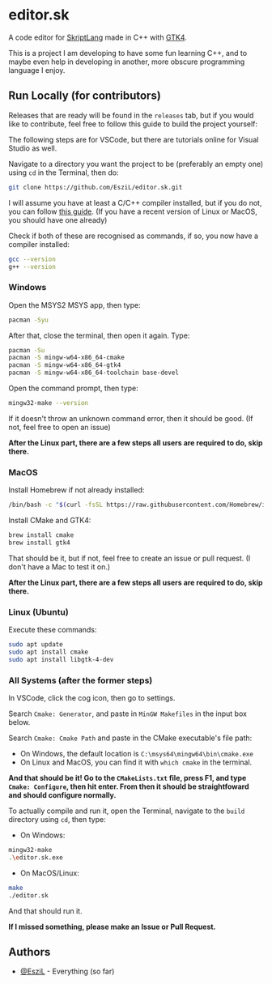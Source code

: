 
# editor.sk

A code editor for [SkriptLang](github.com/skriptlang/skript) made in C++ with [GTK4](https://www.gtk.org/).

This is a project I am developing to have some fun learning C++, and to maybe even help in developing in another, more obscure programming language I enjoy.

## Run Locally (for contributors)

Releases that are ready will be found in the `releases` tab, but if you would like to contribute, feel free to follow this guide to build the project yourself:

The following steps are for VSCode, but there are tutorials online for Visual Studio as well.

Navigate to a directory you want the project to be (preferably an empty one) using `cd` in the Terminal, then do:
```bash
git clone https://github.com/EsziL/editor.sk.git
```

I will assume you have at least a C/C++ compiler installed, but if you do not, you can follow [this guide](https://www.freecodecamp.org/news/how-to-install-c-and-cpp-compiler-on-windows/). (If you have a recent version of Linux or MacOS, you should have one already)

Check if both of these are recognised as commands, if so, you now have a compiler installed:
```bash
gcc --version
g++ --version
```

### Windows

Open the MSYS2 MSYS app, then type:
```bash
pacman -Syu
```
After that, close the terminal, then open it again. Type:
```bash
pacman -Su
pacman -S mingw-w64-x86_64-cmake
pacman -S mingw-w64-x86_64-gtk4
pacman -S mingw-w64-x86_64-toolchain base-devel
```

Open the command prompt, then type:
```bash
mingw32-make --version
```
If it doesn't throw an unknown command error, then it should be good. (If not, feel free to open an issue)

**After the Linux part, there are a few steps all users are required to do, skip there.**

### MacOS

Install Homebrew if not already installed:
```bash
/bin/bash -c "$(curl -fsSL https://raw.githubusercontent.com/Homebrew/install/HEAD/install.sh)"
```
Install CMake and GTK4:
```bash
brew install cmake
brew install gtk4
```

That should be it, but if not, feel free to create an issue or pull request. (I don't have a Mac to test it on.)

**After the Linux part, there are a few steps all users are required to do, skip there.**

### Linux (Ubuntu)

Execute these commands:
```bash
sudo apt update
sudo apt install cmake
sudo apt install libgtk-4-dev
```

### All Systems (after the former steps)

In VSCode, click the cog icon, then go to settings.

Search `Cmake: Generator`, and paste in `MinGW Makefiles` in the input box below.

Search `Cmake: Cmake Path` and paste in the CMake executable's file path:
- On Windows, the default location is `C:\msys64\mingw64\bin\cmake.exe`
- On Linux and MacOS, you can find it with `which cmake` in the terminal.

**And that should be it! Go to the `CMakeLists.txt` file, press F1, and type `Cmake: Configure`, then hit enter. From then it should be straightfoward and should configure normally.**

To actually compile and run it, open the Terminal, navigate to the `build` directory using `cd`, then type:

- On Windows:
```bash
mingw32-make
.\editor.sk.exe
```
- On MacOS/Linux:
```bash
make
./editor.sk
```

And that should run it.

**If I missed something, please make an Issue or Pull Request.**

## Authors

- [@EsziL](https://www.github.com/EsziL) - Everything (so far)

